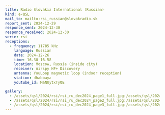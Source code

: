 ```yaml
---
title: Radio Slovakia International (Russian)
kind: e-QSL
mail_to: mailto:rsi_russian@slovakradio.sk
report_sent: 2024-12-29
responce_sent: 2024-12-30
responce_received: 2024-12-30
serie: rsi
receptions:
  - frequency: 11785 kHz
    language: Russian
    date: 2024-12-26
    time: 16.30-16.58
    location: Moscow, Russia (inside city)
    receiver: Airspy HF+ Discovery
    antenna: YouLoop magnetic loop (indoor reception)
    station: dhabbaya
    youtube_id: MaNUytxTyOE

gallery:
  - /assets/qsl/2024/rsi/rsi_ru_dec2024_page1_full.jpg:/assets/qsl/2024/rsi/rsi_ru_dec2024_page1_small.jpg
  - /assets/qsl/2024/rsi/rsi_ru_dec2024_page2_full.jpg:/assets/qsl/2024/rsi/rsi_ru_dec2024_page2_small.jpg
  - /assets/qsl/2024/rsi/rsi_ru_dec2024_page3_full.jpg:/assets/qsl/2024/rsi/rsi_ru_dec2024_page3_small.jpg
---
```

